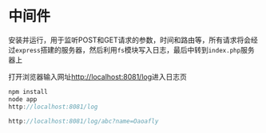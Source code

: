 # 中间件

安装并运行，用于监听POST和GET请求的参数，时间和路由等，所有请求将会经过`express`搭建的服务器，然后利用`fs`模块写入日志，最后中转到`index.php`服务器上

打开浏览器输入网址[http://localhost:8081/log](http://localhost:8081/log)进入日志页
```javascript
npm install
node app
http://localhost:8081/log
```
```javascript
http://localhost:8081/log/abc?name=Oaoafly
```